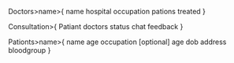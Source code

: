 Doctors>name>{
  name
  hospital
  occupation
  pations treated
}

Consultation>{
  Patiant
  doctors
  status
  chat
  feedback
}

Pationts>name>{
  name 
  age
  occupation [optional]
  age
  dob
  address
  bloodgroup
}
